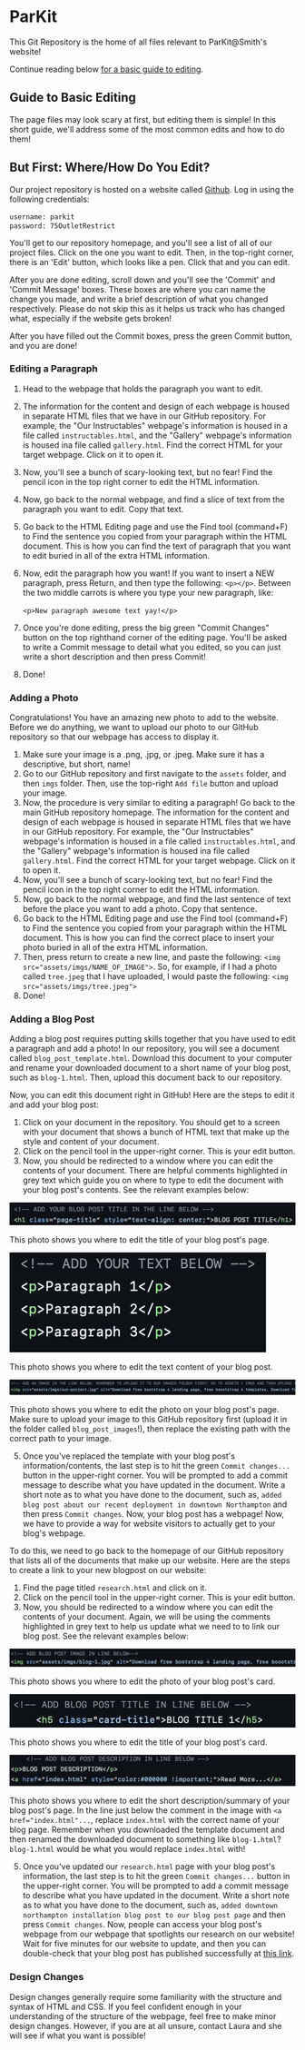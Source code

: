 # ParKit
This Git Repository is the home of all files relevant to ParKit@Smith's website! 

Continue reading below [for a basic guide to editing](#guide-to-basic-editing).

## Guide to Basic Editing

The page files may look scary at first, but editing them is simple! In this short guide, we'll address some of the most common edits and how to do them!

## But First: Where/How Do You Edit?

Our project repository is hosted on a website called [Github](https://github.com). Log in using the following credentials:

    username: parkit
    password: 75OutletRestrict
    
You'll get to our repository homepage, and you'll see a list of all of our project files. Click on the one you want to edit. Then, in the top-right corner, there is an 'Edit' button, which looks like a pen. Click that and you can edit. 

After you are done editing, scroll down and you'll see the 'Commit' and 'Commit Message' boxes. These boxes are where you can name the change you made, and write a brief description of what you changed respectively. Please do not skip this as it helps us track who has changed what, especially if the website gets broken!

After you have filled out the Commit boxes, press the green Commit button, and you are done!
    
### Editing a Paragraph

1. Head to the webpage that holds the paragraph you want to edit.
2. The information for the content and design of each webpage is housed in separate HTML files that we have in our GitHub repository. For example, the "Our Instructables" webpage's information is housed in a file called `instructables.html`, and the "Gallery" webpage's information is housed ina  file called `gallery.html`. Find the correct HTML for your target webpage. Click on it to open it.
3. Now, you'll see a bunch of scary-looking text, but no fear! Find the pencil icon in the top right corner to edit the HTML information.
4. Now, go back to the normal webpage, and find a slice of text from the paragraph you want to edit. Copy that text.
5. Go back to the HTML Editing page and use the Find tool (command+F) to Find the sentence you copied from your paragraph within the HTML document. This is how you can find the text of paragraph that you want to edit buried in all of the extra HTML information.
6. Now, edit the paragraph how you want! If you want to insert a NEW paragraph, press Return, and then type the following: `<p></p>`. Between the two middle carrots is where you type your new paragraph, like:

   `<p>New paragraph awesome text yay!</p>`

7. Once you're done editing, press the big green "Commit Changes" button on the top righthand corner of the editing page. You'll be asked to write a Commit message to detail what you edited, so you can just write a short description and then press Commit!
8. Done!

### Adding a Photo

Congratulations! You have an amazing new photo to add to the website. Before we do anything, we want to upload our photo to our GitHub repository so that our webpage has access to display it. 

1. Make sure your image is a .png, .jpg, or .jpeg. Make sure it has a descriptive, but short, name!
2. Go to our GitHub repository and first navigate to the `assets` folder, and then `imgs` folder. Then, use the top-right `Add file` button and upload your image.
3. Now, the procedure is very similar to editing a paragraph! Go back to the main GitHub repository homepage. The information for the content and design of each webpage is housed in separate HTML files that we have in our GitHub repository. For example, the "Our Instructables" webpage's information is housed in a file called `instructables.html`, and the "Gallery" webpage's information is housed ina  file called `gallery.html`. Find the correct HTML for your target webpage. Click on it to open it.
4. Now, you'll see a bunch of scary-looking text, but no fear! Find the pencil icon in the top right corner to edit the HTML information.
4. Now, go back to the normal webpage, and find the last sentence of text before the place you want to add a photo. Copy that sentence.
5. Go back to the HTML Editing page and use the Find tool (command+F) to Find the sentence you copied from your paragraph within the HTML document. This is how you can find the correct place to insert your photo buried in all of the extra HTML information.
6. Then, press return to create a new line, and paste the following: `<img src="assets/imgs/NAME_OF_IMAGE">`. So, for example, if I had a photo called `tree.jpeg` that I have uploaded, I would paste the following: `<img src="assets/imgs/tree.jpeg">`
7. Done!

### Adding a Blog Post

Adding a blog post requires putting skills together that you have used to edit a paragraph and add a photo! In our repository, you will see a document called `blog_post_template.html`. Download this document to your computer and rename your downloaded document to a short name of your blog post, such as `blog-1.html`. Then, upload this document back to our repository.

Now, you can edit this document right in GitHub! Here are the steps to edit it and add your blog post:

1. Click on your document in the repository. You should get to a screen with your document that shows a bunch of HTML text that make up the style and content of your document.
2. Click on the pencil tool in the upper-right corner. This is your edit button.
3. Now, you should be redirected to a window where you can edit the contents of your document. There are helpful comments highlighted in grey text which guide you on where to type to edit the document with your blog post's contents. See the relevant examples below:

![Example of Blog Post Title Editing](blog_instructions_imgs/img-6.png)

This photo shows you where to edit the title of your blog post's page.

![Example of Blog Post Title Editing](blog_instructions_imgs/img-5.png)

This photo shows you where to edit the text content of your blog post.

![Example of Blog Post Title Editing](blog_instructions_imgs/img-4.png)

This photo shows you where to edit the photo on your blog post's page. Make sure to upload your image to this GitHub repository first (upload it in the folder called `blog_post_images`!), then replace the existing path with the correct path to your image.

5. Once you've replaced the template with your blog post's information/contents, the last step is to hit the green `Commit changes...` button in the upper-right corner. You will be prompted to add a commit message to describe what you have updated in the document. Write a short note as to what you have done to the document, such as, `added blog post about our recent deployment in downtown Northampton` and then press `Commit changes`. Now, your blog post has a webpage! Now, we have to provide a way for website visitors to actually get to your blog's webpage.

To do this, we need to go back to the homepage of our GitHub repository that lists all of the documents that make up our website. Here are the steps to create a link to your new blogpost on our website:

1. Find the page titled `research.html` and click on it.
2. Click on the pencil tool in the upper-right corner. This is your edit button.
3. Now, you should be redirected to a window where you can edit the contents of your document. Again, we will be using the comments highlighted in grey text to help us update what we need to to link our blog post. See the relevant examples below:

![Example of Blog Post Title Editing](blog_instructions_imgs/img-3.png)

This photo shows you where to edit the photo of your blog post's card.

![Example of Blog Post Title Editing](blog_instructions_imgs/img-2.png)

This photo shows you where to edit the title of your blog post's card.

![Example of Blog Post Title Editing](blog_instructions_imgs/img-1.png)

This photo shows you where to edit the short description/summary of your blog post's page. In the line just below the comment in the image with `<a href="index.html"...`, replace `index.html` with the correct name of your blog page. Remember when you downloaded the template document and then renamed the downloaded document to something like `blog-1.html`? `blog-1.html` would be what you would replace `index.html` with!

5. Once you've updated our `research.html` page with your blog post's information, the last step is to hit the green `Commit changes...` button in the upper-right corner. You will be prompted to add a commit message to describe what you have updated in the document. Write a short note as to what you have done to the document, such as, `added downtown northampton installation blog post to our blog post page` and then press `Commit changes`. Now, people can access your blog post's webpage from our webpage that spotlights our research on our website! Wait for five minutes for our website to update, and then you can double-check that your blog post has published successfully at [this link](https://parkit-smith.github.io/parkit/research.html).

### Design Changes

Design changes generally require some familiarity with the structure and syntax of HTML and CSS. If you feel confident enough in your understanding of the structure of the webpage, feel free to make minor design changes. However, if you are at all unsure, contact Laura and she will see if what you want is possible!
